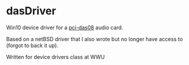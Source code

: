 # dasDriver
Win10 device driver for a [pci-das08](https://www.mccdaq.com/pdfs/manuals/pci-das08.pdf) audio card.

Based on a netBSD driver that I also wrote but no longer have access to (forgot to back it up).

Written for device drivers class at WWU
